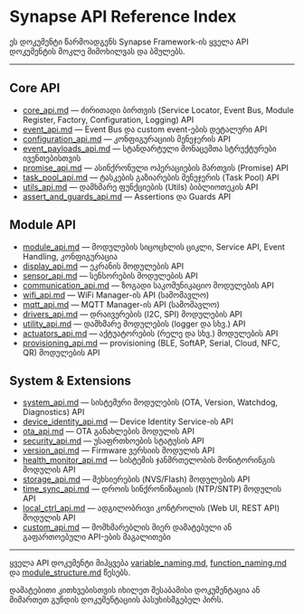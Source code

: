 # Synapse API Reference Index

ეს დოკუმენტი წარმოადგენს Synapse Framework-ის ყველა API დოკუმენტის მოკლე მიმოხილვას და ბმულებს.

---

## Core API

- [core_api.md](core_api.md) — ძირითადი ბირთვის (Service Locator, Event Bus, Module Register, Factory, Configuration, Logging) API
- [event_api.md](event_api.md) — Event Bus და custom event-ების დეტალური API
- [configuration_api.md](configuration_api.md) — კონფიგურაციის მენეჯერის API
- [event_payloads_api.md](event_payloads_api.md) — სტანდარტული მონაცემთა სტრუქტურები ივენთებისთვის
- [promise_api.md](promise_api.md) — ასინქრონული ოპერაციების მართვის (Promise) API
- [task_pool_api.md](task_pool_api.md) — ტასკების გაზიარების მენეჯერის (Task Pool) API
- [utils_api.md](utils_api.md) — დამხმარე ფუნქციების (Utils) ბიბლიოთეკის API
- [assert_and_guards_api.md](assert_and_guards_api.md) — Assertions და Guards API

## Module API

- [module_api.md](module_api.md) — მოდულების სიცოცხლის ციკლი, Service API, Event Handling, კონფიგურაცია
- [display_api.md](display_api.md) — ეკრანის მოდულების API
- [sensor_api.md](sensor_api.md) — სენსორების მოდულების API
- [communication_api.md](communication_api.md) — ზოგადი საკომუნიკაციო მოდულების API
- [wifi_api.md](wifi_api.md) — WiFi Manager-ის API (სამომავლო)
- [mqtt_api.md](mqtt_api.md) — MQTT Manager-ის API (სამომავლო)
- [drivers_api.md](drivers_api.md) — დრაივერების (I2C, SPI) მოდულების API
- [utility_api.md](utility_api.md) — დამხმარე მოდულების (logger და სხვ.) API
- [actuators_api.md](actuators_api.md) — აქტუატორების (რელე და სხვ.) მოდულების API
- [provisioning_api.md](provisioning_api.md) — provisioning (BLE, SoftAP, Serial, Cloud, NFC, QR) მოდულების API

## System & Extensions

- [system_api.md](system_api.md) — სისტემური მოდულების (OTA, Version, Watchdog, Diagnostics) API
- [device_identity_api.md](device_identity_api.md) — Device Identity Service-ის API
- [ota_api.md](ota_api.md) — OTA განახლების მოდულის API
- [security_api.md](security_api.md) — უსაფრთხოების სტატუსის API
- [version_api.md](version_api.md) — Firmware ვერსიის მოდულის API
- [health_monitor_api.md](health_monitor_api.md) — სისტემის ჯანმრთელობის მონიტორინგის მოდულის API
- [storage_api.md](storage_api.md) — მეხსიერების (NVS/Flash) მოდულების API
- [time_sync_api.md](time_sync_api.md) — დროის სინქრონიზაციის (NTP/SNTP) მოდულის API
- [local_ctrl_api.md](local_ctrl_api.md) — ადგილობრივი კონტროლის (Web UI, REST API) მოდულის API
- [custom_api.md](custom_api.md) — მომხმარებლის მიერ დამატებული ან გაფართოებული API-ების მაგალითები

---

ყველა API დოკუმენტი მიჰყვება [variable_naming.md](../convention/variable_naming.md), [function_naming.md](../convention/function_naming.md) და [module_structure.md](../convention/module_structure.md) წესებს.

დამატებითი კითხვებისთვის იხილეთ შესაბამისი დოკუმენტაცია ან მიმართეთ გუნდის დოკუმენტაციის პასუხისმგებელ პირს.
